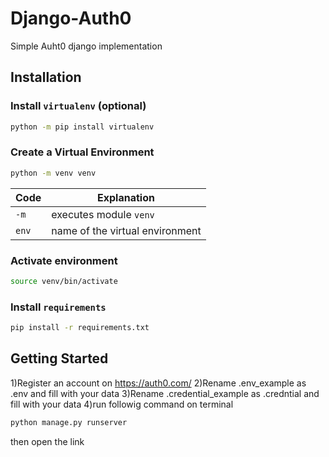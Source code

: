 # Django-Auth0
Simple Auht0 django implementation


## Installation

### Install `virtualenv` (optional)

```sh
python -m pip install virtualenv
```

### Create a Virtual Environment

```sh
python -m venv venv
```

| Code  | Explanation                     |
| ----- | ------------------------------- |
| `-m`  | executes module `venv`          |
| `env` | name of the virtual environment |

### Activate environment

```sh
source venv/bin/activate
```

### Install `requirements`

```sh
pip install -r requirements.txt
```

## Getting Started
1)Register an account on https://auth0.com/ 
2)Rename .env_example as .env and fill with your data
3)Rename .credential_example as .credntial and fill with your data
4)run followig command on terminal 

```sh
python manage.py runserver
```
then open the link
